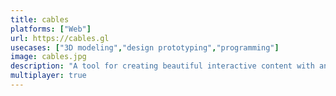 ```yaml
---
title: cables
platforms: ["Web"]
url: https://cables.gl
usecases: ["3D modeling","design prototyping","programming"]
image: cables.jpg
description: "A tool for creating beautiful interactive content with an easy to navigate interface and real time visuals."
multiplayer: true
---
```

